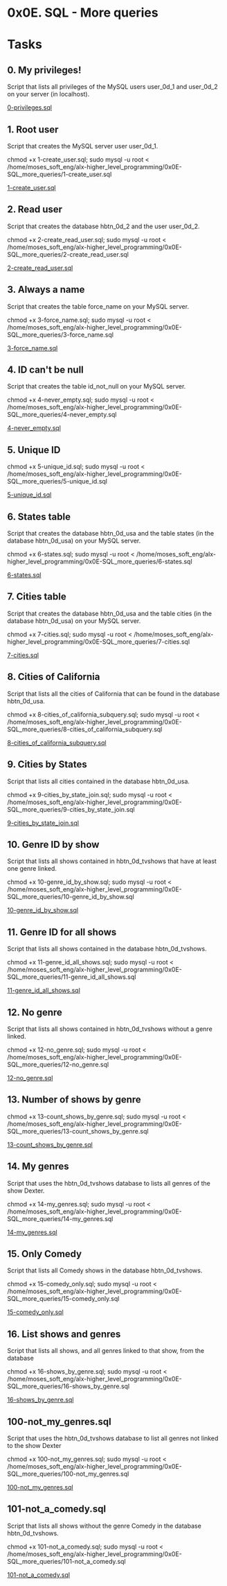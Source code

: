 # 0x0E. SQL - More queries 

# Tasks
## 0. My privileges!
Script that lists all privileges of the MySQL users user_0d_1 and user_0d_2 on your server (in localhost).

[0-privileges.sql](0-privileges.sql)



## 1. Root user
Script that creates the MySQL server user user_0d_1.

chmod +x 1-create_user.sql; 
sudo mysql -u root < /home/moses_soft_eng/alx-higher_level_programming/0x0E-SQL_more_queries/1-create_user.sql

[1-create_user.sql](1-create_user.sql)

## 2. Read user 
Script that creates the database hbtn_0d_2 and the user user_0d_2.

chmod +x 2-create_read_user.sql; 
sudo mysql -u root < /home/moses_soft_eng/alx-higher_level_programming/0x0E-SQL_more_queries/2-create_read_user.sql

[2-create_read_user.sql](2-create_read_user.sql)

## 3. Always a name
Script that creates the table force_name on your MySQL server.

chmod +x 3-force_name.sql; 
sudo mysql -u root < /home/moses_soft_eng/alx-higher_level_programming/0x0E-SQL_more_queries/3-force_name.sql

[3-force_name.sql](3-force_name.sql)

## 4. ID can't be null 
Script that creates the table id_not_null on your MySQL server.

chmod +x 4-never_empty.sql; 
sudo mysql -u root < /home/moses_soft_eng/alx-higher_level_programming/0x0E-SQL_more_queries/4-never_empty.sql

[4-never_empty.sql](4-never_empty.sql)

## 5. Unique ID 

chmod +x 5-unique_id.sql; 
sudo mysql -u root < /home/moses_soft_eng/alx-higher_level_programming/0x0E-SQL_more_queries/5-unique_id.sql

[5-unique_id.sql](5-unique_id.sql)

## 6. States table
Script that creates the database hbtn_0d_usa and the table states (in the database hbtn_0d_usa) on your MySQL server.

chmod +x 6-states.sql; 
sudo mysql -u root < /home/moses_soft_eng/alx-higher_level_programming/0x0E-SQL_more_queries/6-states.sql

[6-states.sql](6-states.sql)

## 7. Cities table
Script that creates the database hbtn_0d_usa and the table cities (in the database hbtn_0d_usa) on your MySQL server.

chmod +x 7-cities.sql; 
sudo mysql -u root < /home/moses_soft_eng/alx-higher_level_programming/0x0E-SQL_more_queries/7-cities.sql

[7-cities.sql](7-cities.sql)


## 8. Cities of California
Script that lists all the cities of California that can be found in the database hbtn_0d_usa.

chmod +x 8-cities_of_california_subquery.sql; 
sudo mysql -u root < /home/moses_soft_eng/alx-higher_level_programming/0x0E-SQL_more_queries/8-cities_of_california_subquery.sql

[8-cities_of_california_subquery.sql](8-cities_of_california_subquery.sql)

## 9. Cities by States 
Script that lists all cities contained in the database hbtn_0d_usa.

chmod +x 9-cities_by_state_join.sql; 
sudo mysql -u root < /home/moses_soft_eng/alx-higher_level_programming/0x0E-SQL_more_queries/9-cities_by_state_join.sql

[9-cities_by_state_join.sql](9-cities_by_state_join.sql)

## 10. Genre ID by show 
Script that lists all shows contained in hbtn_0d_tvshows that have at least one genre linked.

chmod +x 10-genre_id_by_show.sql; 
sudo mysql -u root < /home/moses_soft_eng/alx-higher_level_programming/0x0E-SQL_more_queries/10-genre_id_by_show.sql

[10-genre_id_by_show.sql](10-genre_id_by_show.sql)

## 11. Genre ID for all shows
Script that lists all shows contained in the database hbtn_0d_tvshows.

chmod +x 11-genre_id_all_shows.sql; 
sudo mysql -u root < /home/moses_soft_eng/alx-higher_level_programming/0x0E-SQL_more_queries/11-genre_id_all_shows.sql

[11-genre_id_all_shows.sql](11-genre_id_all_shows.sql)

## 12. No genre 
Script that lists all shows contained in hbtn_0d_tvshows without a genre linked. 

chmod +x 12-no_genre.sql; 
sudo mysql -u root < /home/moses_soft_eng/alx-higher_level_programming/0x0E-SQL_more_queries/12-no_genre.sql

[12-no_genre.sql](12-no_genre.sql)

## 13. Number of shows by genre 

chmod +x 13-count_shows_by_genre.sql; 
sudo mysql -u root < /home/moses_soft_eng/alx-higher_level_programming/0x0E-SQL_more_queries/13-count_shows_by_genre.sql

[13-count_shows_by_genre.sql](13-count_shows_by_genre.sql)

## 14. My genres 
Script that uses the hbtn_0d_tvshows database to lists all genres of the show Dexter.

chmod +x 14-my_genres.sql; 
sudo mysql -u root < /home/moses_soft_eng/alx-higher_level_programming/0x0E-SQL_more_queries/14-my_genres.sql

[14-my_genres.sql](14-my_genres.sql)

## 15. Only Comedy 
Script that lists all Comedy shows in the database hbtn_0d_tvshows.

chmod +x 15-comedy_only.sql; 
sudo mysql -u root < /home/moses_soft_eng/alx-higher_level_programming/0x0E-SQL_more_queries/15-comedy_only.sql

[15-comedy_only.sql](15-comedy_only.sql)

## 16. List shows and genres 
Script that lists all shows, and all genres linked to that show, from the database

chmod +x 16-shows_by_genre.sql; 
sudo mysql -u root < /home/moses_soft_eng/alx-higher_level_programming/0x0E-SQL_more_queries/16-shows_by_genre.sql

[16-shows_by_genre.sql](16-shows_by_genre.sql)

## 100-not_my_genres.sql
Script that uses the hbtn_0d_tvshows database to list all genres not linked to the show Dexter

chmod +x 100-not_my_genres.sql; 
sudo mysql -u root < /home/moses_soft_eng/alx-higher_level_programming/0x0E-SQL_more_queries/100-not_my_genres.sql

[100-not_my_genres.sql](100-not_my_genres.sql)

## 101-not_a_comedy.sql
Script that lists all shows without the genre Comedy in the database hbtn_0d_tvshows.

chmod +x 101-not_a_comedy.sql; 
sudo mysql -u root < /home/moses_soft_eng/alx-higher_level_programming/0x0E-SQL_more_queries/101-not_a_comedy.sql

[101-not_a_comedy.sql](101-not_a_comedy.sql)
